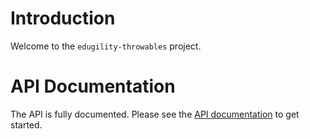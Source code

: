<!-- -*- markdown -*- -->
# Introduction

Welcome to the `edugility-throwables` project.

# API Documentation

The API is fully documented.  Please see the [API documentation][1] to
get started.

[1]: apidocs/index.html

